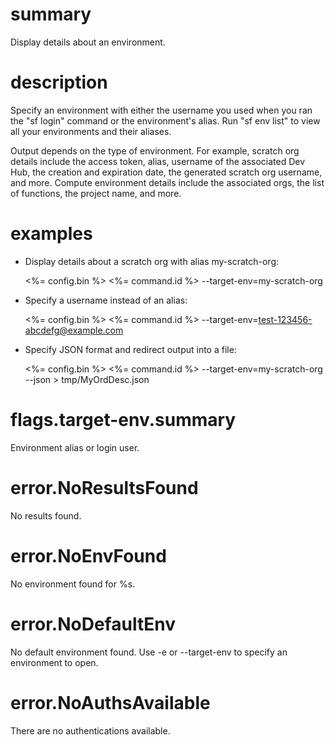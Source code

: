 # summary

Display details about an environment.

# description

Specify an environment with either the username you used when you ran the "sf login" command or the environment's alias. Run "sf env list" to view all your environments and their aliases.

Output depends on the type of environment. For example, scratch org details include the access token, alias, username of the associated Dev Hub, the creation and expiration date, the generated scratch org username, and more. Compute environment details include the associated orgs, the list of functions, the project name, and more.

# examples

- Display details about a scratch org with alias my-scratch-org:

  <%= config.bin %> <%= command.id %> --target-env=my-scratch-org

- Specify a username instead of an alias:

  <%= config.bin %> <%= command.id %> --target-env=test-123456-abcdefg@example.com

- Specify JSON format and redirect output into a file:

  <%= config.bin %> <%= command.id %> --target-env=my-scratch-org --json > tmp/MyOrdDesc.json

# flags.target-env.summary

Environment alias or login user.

# error.NoResultsFound

No results found.

# error.NoEnvFound

No environment found for %s.

# error.NoDefaultEnv

No default environment found. Use -e or --target-env to specify an environment to open.

# error.NoAuthsAvailable

There are no authentications available.
